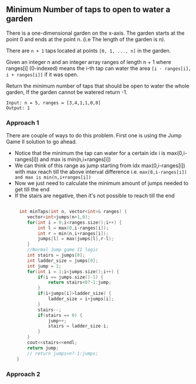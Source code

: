 ## Minimum Number of taps to open to water a garden

There is a one-dimensional garden on the x-axis. The garden starts at the point 0 and ends at the point n. (i.e The length of the garden is n).

There are ```n + 1``` taps located at points ```[0, 1, ..., n]``` in the garden.

Given an integer n and an integer array ranges of length n + 1 where ranges[i] (0-indexed) means the i-th tap can water the area ```[i - ranges[i], i + ranges[i]]``` if it was open.

Return the minimum number of taps that should be open to water the whole garden, If the garden cannot be watered return -1.

```Input: n = 5, ranges = [3,4,1,1,0,0]```\
```Output: 1```

### Approach 1
There are couple of ways to do this problem. First one is using the Jump Game II solution to go ahead.
* Notice that the minimum the tap can water for a certain idx i is max(0,i-ranges[i]) and max is min(n,i+ranges[i])
* We can think of this range as jump starting from idx max(0,i-ranges[i]) with max reach till the above interval difference i.e. ```max(0,i-ranges[i]) and max is min(n,i+ranges[i])```
* Now we just need to calculate the minimum amount of jumps needed to get till the end
* If the stairs are negative, then it's not possible to reach till the end

``` c++

     int minTaps(int n, vector<int>& ranges) {
        vector<int>jumps(n+1,0);
        for(int i = 0;i<ranges.size();i++) {
            int l = max(0,i-ranges[i]);
            int r = min(n,i+ranges[i]);
            jumps[l] = max(jumps[l],r-l);
        }
        //Normal Jump game II logic
        int stairs = jumps[0];
        int ladder_size = jumps[0];
        int jump = 1;
        for(int i = 1;i<jumps.size();i++) {
            if(i == jumps.size()-1) {
                return stairs<0?-1:jump;
            }
            if(i+jumps[i]>ladder_size) {
                ladder_size = i+jumps[i];
            }
            stairs--;
            if(stairs == 0) {
                jump++;
                stairs = ladder_size-i;
            }
        }
        cout<<stairs<<endl;
        return jump;
        // return jumps>n?-1:jumps;
    }

```

### Approach 2
